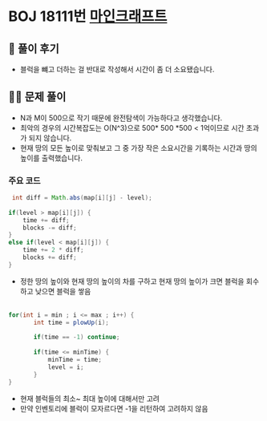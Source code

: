 # BOJ 18111번 [마인크래프트](https://www.acmicpc.net/problem/18111)

## 🌈 풀이 후기
* 블럭을 뺴고 더하는 걸 반대로 작성해서 시간이 좀 더 소요됐습니다.

## 👩‍🏫 문제 풀이
* N과 M이 500으로 작기 때문에 완전탐색이 가능하다고 생각했습니다.
* 최악의 경우의 시간복잡도는 O(N^3)으로 500* 500 *500 < 1억이므로 시간 초과가 되지 않습니다.
* 현재 땅의 모든 높이로 맞춰보고 그 중 가장 작은 소요시간을 기록하는 시간과 땅의 높이를 출력했습니다.

### 주요 코드 
``` java
 int diff = Math.abs(map[i][j] - level);
				
if(level > map[i][j]) {
	time += diff;
	blocks -= diff;
}
else if(level < map[i][j]) {
	time += 2 * diff;
	blocks += diff;
}
 ```
 * 정한 땅의 높이와 현재 땅의 높이의 차를 구하고 현재 땅의 높이가 크면 블럭을 회수하고 낮으면 블럭을 쌓음
 <br><br>


 ```java
 for(int i = min ; i <= max ; i++) {
        int time = plowUp(i);
        	
        if(time == -1) continue;
        	
        if(time <= minTime) {
        	minTime = time;
        	level = i;
        }
 }
 ```
 * 현재 블럭들의 최소~ 최대 높이에 대해서만 고려
 * 만약 인벤토리에 블럭이 모자르다면 -1을 리턴하여 고려하지 않음
